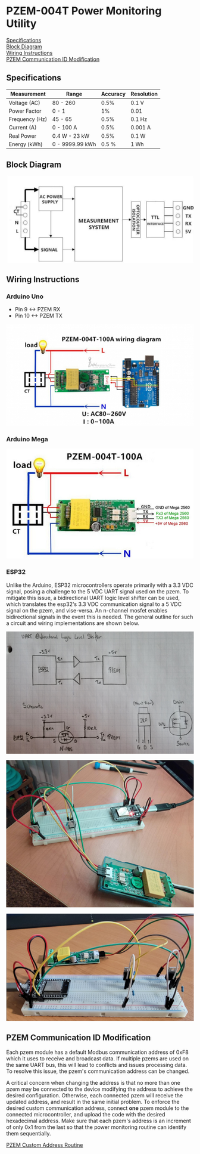 # PZEM-004T Power Monitoring Utility
[Specifications](#specifications)  
[Block Diagram](#block-diagram)  
[Wiring Instructions](#wiring-instructions)  
[PZEM Communication ID Modification](#pzem-communication-id-modification)  

## Specifications
| Measurement    | Range           | Accuracy | Resolution |
|----------------|-----------------|----------|------------|
| Voltage (AC)   | 80 - 260        | 0.5%     | 0.1 V      |
| Power Factor   | 0 - 1           | 1%       | 0.01       |
| Frequency (Hz) | 45 - 65         | 0.5%     | 0.1 Hz     |
| Current (A)    | 0 - 100 A       | 0.5%     | 0.001 A    |
| Real Power     | 0.4 W - 23 kW   | 0.5%     | 0.1 W      |
| Energy (kWh)   | 0 - 9999.99 kWh | 0.5 %    | 1 Wh       |


## Block Diagram
![Functional Block Diagram](resources/block-diagram.png)

## Wiring Instructions
### Arduino Uno

- Pin 9  <-> PZEM RX
- Pin 10 <-> PZEM TX

![Arduino Uno Wiring](resources/arduino-uno-wiring-diagram.jpg)

### Arduino Mega
![Arduino Mega Wiring](resources/arduino-mega-wiring-diagram.jpeg)

### ESP32
Unlike the Arduino, ESP32 microcontrollers operate primarily with a 3.3 VDC signal, posing a challenge to the 5 VDC UART signal used on the pzem. To mitigate this issue, a bidirectional UART logic level shifter can be used, which translates the esp32's 3.3 VDC communication signal to a 5 VDC signal on the pzem, and vise-versa. An n-channel mosfet enables bidirectional signals in the event this is needed. The general outline for such a circuit and wiring implementations are shown below.

![ESP32 Logic Level Shifting](resources/esp32-communication-uart-shifter.png)

![ESP32-PZEM Wiring](resources/esp32-pzem-wiring1.png)

![ESP32-PZEM Wiring](resources/esp32-pzem-wiring2.png)

## PZEM Communication ID Modification
Each pzem module has a default Modbus communication address of 0xF8 which it uses to receive and broadcast data. If multiple pzems are used on the same UART bus, this will lead to conflicts and issues processing data. To resolve this issue, the pzem's communication address can be changed.

A critical concern when changing the address is that no more than one pzem may be connected to the device modifying the address to achieve the desired configuration. Otherwise, each connected pzem will receive the updated address, and result in the same initial problem. To enforce the desired custom communication address, connect **one** pzem module to the connected microcontroller, and upload the code with the desired hexadecimal address. Make sure that each pzem's address is an increment of only 0x1 from the last so that the power monitoring routine can identify them sequentially.

[PZEM Custom Address Routine](modify-communication-address/src/main.cpp)
